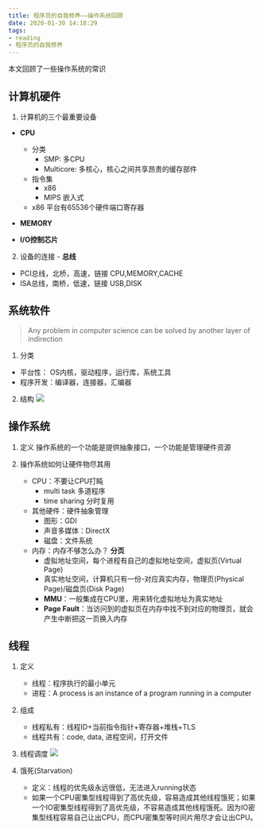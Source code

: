 ```yaml
---
title: 程序员的自我修养——操作系统回顾
date: 2020-01-30 14:18:29
tags: 
- reading
- 程序员的自我修养
---
```


本文回顾了一些操作系统的常识

## 计算机硬件

1. 计算机的三个最重要设备

- **CPU**
    - 分类
        - SMP: 多CPU
        - Multicore: 多核心，核心之间共享昂贵的缓存部件
    - 指令集
        - x86
        - MIPS 嵌入式
    - x86 平台有65536个硬件端口寄存器

- **MEMORY**

- **I/O控制芯片**

2. 设备的连接 - **总线**
- PCI总线，北桥，高速，链接 CPU,MEMORY,CACHE
- ISA总线，南桥，低速，链接 USB,DISK

## 系统软件
> Any problem in computer science can be solved by another layer of indirection

1. 分类
- 平台性： OS内核，驱动程序，运行库，系统工具
- 程序开发：编译器，连接器，汇编器

2. 结构
![](/images/architect.jpg)

## 操作系统

1. 定义
操作系统的一个功能是提供抽象接口，一个功能是管理硬件资源

2. 操作系统如何让硬件物尽其用
    - CPU：不要让CPU打盹
        - multi task 多道程序
        - time sharing 分时复用
    - 其他硬件：硬件抽象管理
        - 图形：GDI
        - 声音多媒体：DirectX
        - 磁盘：文件系统
    - 内存：内存不够怎么办？ **分页**
        - 虚拟地址空间，每个进程有自己的虚拟地址空间，虚拟页(Virtual Page)
        - 真实地址空间，计算机只有一份-对应真实内存，物理页(Physical Page)/磁盘页(Disk Page)
        - **MMU**：一般集成在CPU里，用来转化虚拟地址为真实地址
        - **Page Fault**：当访问到的虚拟页在内存中找不到对应的物理页，就会产生中断把这一页换入内存

## 线程
1. 定义
    - 线程：程序执行的最小单元
    - 进程：A process is an instance of a program running in a computer

2. 组成
    - 线程私有：线程ID+当前指令指针+寄存器+堆栈+TLS
    - 线程共有：code, data, 进程空间，打开文件

3. 线程调度
![](/images/thread.jpg)

4. 饿死(Starvation)
    - 定义：线程的优先级永远很低，无法进入running状态
    - 如果一个CPU密集型线程得到了高优先级，容易造成其他线程饿死；如果一个IO密集型线程得到了高优先级，不容易造成其他线程饿死。因为IO密集型线程容易自己让出CPU，而CPU密集型等时间片用尽才会让出CPU。

